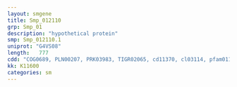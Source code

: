 ```yaml
---
layout: smgene
title: Smp_012110
grp: Smp_01
description: "hypothetical protein"
smp: Smp_012110.1
uniprot: "G4VS08"
length:   777
cdd: "COG0689, PLN00207, PRK03983, TIGR02065, cd11370, cl03114, pfam01138"
kk: K11600
categories: sm
---
```

